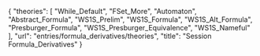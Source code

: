 {
    "theories": [
        "While_Default",
        "FSet_More",
        "Automaton",
        "Abstract_Formula",
        "WS1S_Prelim",
        "WS1S_Formula",
        "WS1S_Alt_Formula",
        "Presburger_Formula",
        "WS1S_Presburger_Equivalence",
        "WS1S_Nameful"
    ],
    "url": "entries/formula_derivatives/theories",
    "title": "Session Formula_Derivatives"
}